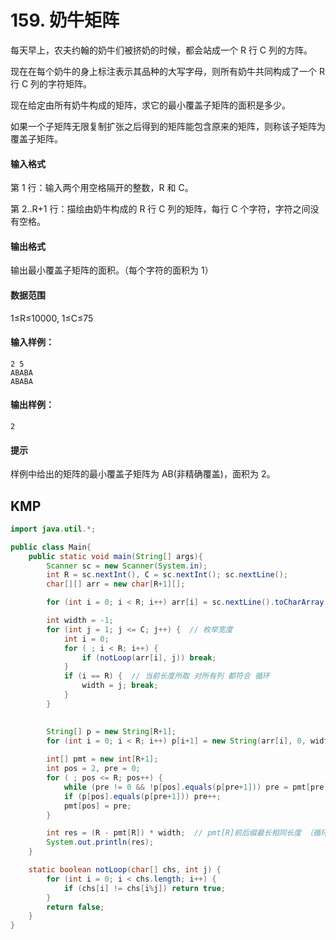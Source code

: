 # 159. 奶牛矩阵

每天早上，农夫约翰的奶牛们被挤奶的时候，都会站成一个 R 行 C 列的方阵。

现在在每个奶牛的身上标注表示其品种的大写字母，则所有奶牛共同构成了一个 R 行 C 列的字符矩阵。

现在给定由所有奶牛构成的矩阵，求它的最小覆盖子矩阵的面积是多少。

如果一个子矩阵无限复制扩张之后得到的矩阵能包含原来的矩阵，则称该子矩阵为覆盖子矩阵。

#### 输入格式

第 1 行：输入两个用空格隔开的整数，R 和 C。

第 2..R+1 行：描绘由奶牛构成的 R 行 C 列的矩阵，每行 C 个字符，字符之间没有空格。

#### 输出格式

输出最小覆盖子矩阵的面积。（每个字符的面积为 1）

#### 数据范围

1≤R≤10000, 1≤C≤75

#### 输入样例：

```
2 5
ABABA
ABABA
```

#### 输出样例：

```
2
```

#### 提示

样例中给出的矩阵的最小覆盖子矩阵为 AB(非精确覆盖)，面积为 2。



## KMP

```java
import java.util.*;

public class Main{
    public static void main(String[] args){
        Scanner sc = new Scanner(System.in);
        int R = sc.nextInt(), C = sc.nextInt(); sc.nextLine();
        char[][] arr = new char[R+1][];

        for (int i = 0; i < R; i++) arr[i] = sc.nextLine().toCharArray();

        int width = -1;
        for (int j = 1; j <= C; j++) {  // 枚举宽度
            int i = 0;
            for ( ; i < R; i++) {
                if (notLoop(arr[i], j)) break;
            }
            if (i == R) {  // 当前长度所取 对所有列 都符合 循环
                width = j; break;
            }
        }

       
        String[] p = new String[R+1];
        for (int i = 0; i < R; i++) p[i+1] = new String(arr[i], 0, width);
        
        int[] pmt = new int[R+1];
        int pos = 2, pre = 0;
        for ( ; pos <= R; pos++) {
            while (pre != 0 && !p[pos].equals(p[pre+1])) pre = pmt[pre];
            if (p[pos].equals(p[pre+1])) pre++;
            pmt[pos] = pre;
        }

        int res = (R - pmt[R]) * width;  // pmt[R]前后缀最长相同长度 （循环的最小分片）
        System.out.println(res);
    }

    static boolean notLoop(char[] chs, int j) {
        for (int i = 0; i < chs.length; i++) {
            if (chs[i] != chs[i%j]) return true;
        }
        return false;
    }
}
```

